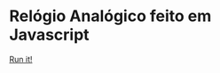 # Relógio Analógico feito em Javascript

[Run it!](https://gustavogsilva.github.io/relogio-analogico/)

